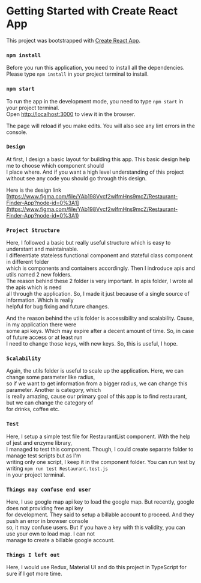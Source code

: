 # Getting Started with Create React App

This project was bootstrapped with [Create React App](https://github.com/facebook/create-react-app).

### `npm install`

Before you run this application, you need to install all the dependencies. Please type `npm install`
in your project terminal to install.

### `npm start`

To run the app in the development mode, you need to type `npm start` in your project terminal.\
Open [http://localhost:3000](http://localhost:3000) to view it in the browser.

The page will reload if you make edits. You will also see any lint errors in the console.

### `Design`

At first, I design a basic layout for building this app. This basic design help me to choose which component should\
I place where. And if you want a high level understanding of this project without see any code you should go through this design.

Here is the design link [https://www.figma.com/file/YAb198Vvcf2wlfmHns9mcZ/Restaurant-Finder-App?node-id=0%3A1](https://www.figma.com/file/YAb198Vvcf2wlfmHns9mcZ/Restaurant-Finder-App?node-id=0%3A1)

### `Project Structure`

Here, I followed a basic but really useful structure which is easy to understant and maintainable.\
I differentiate stateless functional component and stateful class component in different folder\
which is components and containers accordingly. Then I indroduce apis and utils named 2 new folders.\
The reason behind these 2 folder is very important. In apis folder, I wrote all the apis which is need\
all through the application. So, I made it just because of a single source of information. Which is really\
helpful for bug fixing and future changes.

And the reason behind the utils folder is accessibility and scalability. Cause, in my application there were\
some api keys. Which may expire after a decent amount of time. So, in case of future access or at least run\
I need to change those keys, with new keys. So, this is useful, I hope.

### `Scalability`

Again, the utils folder is useful to scale up the application. Here, we can change some parameter like radius,\
so if we want to get information from a bigger radius, we can change this parameter. Another is category, which\
is really amazing, cause our primary goal of this app is to find restaurant, but we can change the category of\
for drinks, coffee etc.

### `Test`

Here, I setup a simple test file for RestaurantList component. With the help of jest and enzyme library,\
I managed to test this component. Though, I could create separate folder to manage test scripts but as I'm\
writing only one script, I keep it in the component folder. You can run test by writing `npm run test Restaurant.test.js`\
in your project terminal.

### `Things may confuse end user`

Here, I use google map api key to load the google map. But recently, google does not providing free api key\
for development. They said to setup a billable account to proceed. And they push an error in browser console\
so, it may confuse users. But if you have a key with this validity, you can use your own to load map. I can not\
manage to create a billable google account.

### `Things I left out`

Here, I would use Redux, Material UI and do this project in TypeScript for sure if I got more time.
